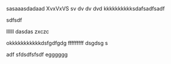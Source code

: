sasaaasdadaad
XvxVxVS
sv
dv
dv
dvd
kkkkkkkkkksdafsadfsadf



sdfsdf

llllll
dasdas
zxczc

okkkkkkkkkkkdsfgdfgdg
fffffffff
dsgdsg
s


adf
sfdsdfsfsdf
egggggg
